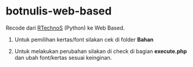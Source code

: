 # botnulis-web-based

Recode dari <a href="https://github.com/RTechnoS/bot_tulis">RTechnoS</a> (Python) ke Web Based.
<br>
1. Untuk pemilihan kertas/font silakan cek di folder <b>Bahan</b>

2. Untuk melakukan perubahan silakan di check di bagian <b>execute.php</b> dan ubah font/kertas sesuai keinginan.
